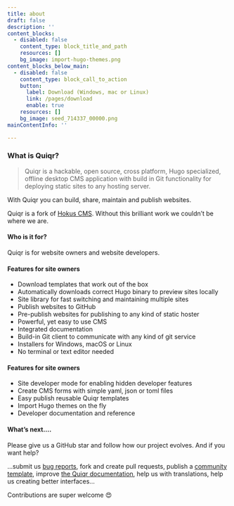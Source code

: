 ```yaml
---
title: about
draft: false
description: ''
content_blocks:
  - disabled: false
    content_type: block_title_and_path
    resources: []
    bg_image: import-hugo-themes.png
content_blocks_below_main:
  - disabled: false
    content_type: block_call_to_action
    button:
      label: Download (Windows, mac or Linux)
      link: /pages/download
      enable: true
    resources: []
    bg_image: seed_714337_00000.png
mainContentInfo: ''

---
```



### What is Quiqr?

> Quiqr is a hackable, open source, cross platform, Hugo specialized, offline desktop CMS application with build in Git functionality for deploying static sites to any hosting server.

With Quiqr you can build, share, maintain and publish websites.

Quiqr is a fork of [Hokus CMS](https://www.hokuscms.com/). Without this brilliant work we couldn’t be where we are.

#### Who is it for?

Quiqr is for website owners and website developers.

#### Features for site owners

- Download templates that work out of the box
- Automatically downloads correct Hugo binary to preview sites locally
- Site library for fast switching and maintaining multiple sites
- Publish websites to GitHub
- Pre-publish websites for publishing to any kind of static hoster
- Powerful, yet easy to use CMS
- Integrated documentation
- Build-in Git client to communicate with any kind of git service
- Installers for Windows, macOS or Linux
- No terminal or text editor needed

#### Features for site owners

- Site developer mode for enabling hidden developer features
- Create CMS forms with simple yaml, json or toml files
- Easy publish reusable Quiqr templates
- Import Hugo themes on the fly
- Developer documentation and reference

#### What’s next….

Please give us a GitHub star and follow how our project evolves. And if you want help?

…submit us [bug reports](https://github.com/quiqr/quiqr-desktop/issues), fork and create pull requests, publish a [community template](https://github.com/quiqr/quiqr-community-templates), improve [the Quiqr documentation](https://github.com/quiqr/quiqr-book), help us with translations, help us creating better interfaces…

Contributions are super welcome 😍

